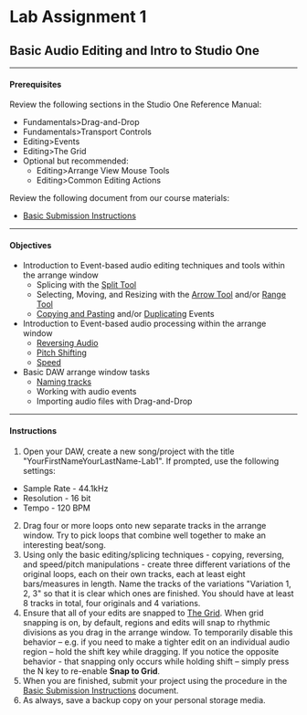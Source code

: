 # Lab Assignment 1
## Basic Audio Editing and Intro to Studio One

---

#### Prerequisites
Review the following sections in the Studio One Reference Manual:
  * Fundamentals>Drag-and-Drop
  * Fundamentals>Transport Controls
  * Editing>Events
  * Editing>The Grid
  * Optional but recommended:
    * Editing>Arrange View Mouse Tools
    * Editing>Common Editing Actions

Review the following document from our course materials:
  * [Basic Submission Instructions](../DAW-instructions/basic-submission-instructions.md)

---

#### Objectives
  * Introduction to Event-based audio editing techniques and tools within the arrange window
    * Splicing with the [Split Tool](../DAW-instructions/arrange-view-split-tool.md)
    * Selecting, Moving, and Resizing with the [Arrow Tool](../DAW-instructions/arrange-view-arrow-tool.md) and/or [Range Tool](../DAW-instructions/arrange-view-range-tool.md)
    * [Copying and Pasting](../DAW-instructions/copying-and-pasting.md) and/or [Duplicating](../DAW-instructions/duplicating.md) Events
  * Introduction to Event-based audio processing within the arrange window
    * [Reversing Audio](../DAW-instructions/reversing-audio-event.md)
    * [Pitch Shifting](../DAW-instructions/audio-event-transpose-and-tune.md)
    * [Speed](../DAW-instructions/manual-timestretching.md)
  * Basic DAW arrange window tasks
    * [Naming tracks](../DAW-instructions/naming-tracks.md)
    * Working with audio events
    * Importing audio files with Drag-and-Drop

---

#### Instructions
1. Open your DAW, create a new song/project with the title "YourFirstNameYourLastName-Lab1". If prompted, use the following settings:
  * Sample Rate - 44.1kHz
  * Resolution - 16 bit
  * Tempo - 120 BPM
2. Drag four or more loops onto new separate tracks in the arrange window. Try to pick loops that combine well together to make an interesting beat/song. 
3. Using only the basic editing/splicing techniques - copying, reversing, and speed/pitch manipulations - create three different variations of the original loops, each on their own tracks, each at least eight bars/measures in length. Name the tracks of the variations "Variation 1, 2, 3" so that it is clear which ones are finished. You should have at least 8 tracks in total, four originals and 4 variations.
4. Ensure that all of your edits are snapped to [The Grid](../DAW-instructions/the-grid.md). When grid snapping is on, by default, regions and edits will snap to rhythmic divisions as you drag in the arrange window. To temporarily disable this behavior – e.g. if you need to make a tighter edit on an individual audio region – hold the shift key while dragging. If you notice the opposite behavior - that snapping only occurs while holding shift – simply press the N key to re-enable **Snap to Grid**.
5. When you are finished, submit your project using the procedure in the [Basic Submission Instructions](../DAW-instructions/basic-submission-instructions.md) document.
6. As always, save a backup copy on your personal storage media.
